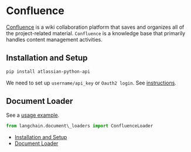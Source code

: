 # Confluence

[Confluence](https://www.atlassian.com/software/confluence) is a wiki collaboration platform that saves and organizes all of the project-related material. `Confluence` is a knowledge base that primarily handles content management activities.

## Installation and Setup[​](#installation-and-setup "Direct link to Installation and Setup")

```bash
pip install atlassian-python-api  

```

We need to set up `username/api_key` or `Oauth2 login`.
See [instructions](https://support.atlassian.com/atlassian-account/docs/manage-api-tokens-for-your-atlassian-account/).

## Document Loader[​](#document-loader "Direct link to Document Loader")

See a [usage example](/docs/integrations/document_loaders/confluence).

```python
from langchain.document\_loaders import ConfluenceLoader  

```

- [Installation and Setup](#installation-and-setup)
- [Document Loader](#document-loader)
